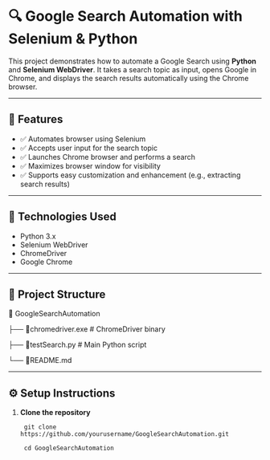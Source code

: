
# 🔍 Google Search Automation with Selenium & Python

This project demonstrates how to automate a Google Search using **Python** and **Selenium WebDriver**. It takes a search topic as input, opens Google in Chrome, and displays the search results automatically using the Chrome browser.

---

## 📌 Features

- ✅ Automates browser using Selenium
- ✅ Accepts user input for the search topic
- ✅ Launches Chrome browser and performs a search
- ✅ Maximizes browser window for visibility
- ✅ Supports easy customization and enhancement (e.g., extracting search results)

---

## 🧰 Technologies Used

- Python 3.x  
- Selenium WebDriver  
- ChromeDriver  
- Google Chrome  

---

## 📁 Project Structure
📁 GoogleSearchAutomation


├── 📁chromedriver.exe # ChromeDriver binary

├── 📁testSearch.py # Main Python script

└── 📁README.md 

---

## ⚙️ Setup Instructions

1. **Clone the repository**
   
        git clone https://github.com/yourusername/GoogleSearchAutomation.git
   
        cd GoogleSearchAutomation


